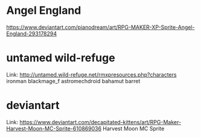 # Angel England
https://www.deviantart.com/pianodream/art/RPG-MAKER-XP-Sprite-Angel-England-293178294

# untamed wild-refuge
Link: http://untamed.wild-refuge.net/rmxpresources.php?characters
ironman
blackmage_f
astromechdroid
bahamut
barret

# deviantart
Link: https://www.deviantart.com/decapitated-kittens/art/RPG-Maker-Harvest-Moon-MC-Sprite-610869036
Harvest Moon MC Sprite
